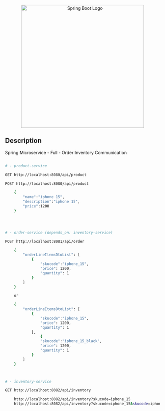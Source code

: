 <p align="center">
  <img src="https://i.imgur.com/Lxfk9IE.png" width="400" alt="Spring Boot Logo" />
</p>

## Description

Spring Microservice - Full - Order Inventory Communication

```bash

# - product-service

GET http://localhost:8080/api/product

POST http://localhost:8080/api/product

    {
        "name":"iphone 15",
        "description":"iphone 15",
        "price":1200
    }




# - order-service (depends_on: inventory-service)

POST http://localhost:8081/api/order

    {
        "orderLineItemsDtoList": [
            {
                "skucode":"iphone_15",
                "price": 1200,
                "quantity": 1
            }
        ]
    }

    or

    {
        "orderLineItemsDtoList": [
            {
                "skucode":"iphone_15",
                "price": 1200,
                "quantity": 1
            },
                {
                "skucode":"iphone_15_black",
                "price": 1200,
                "quantity": 1
            }
        ]
    }



# - inventory-service

GET http://localhost:8082/api/inventory

	http://localhost:8082/api/inventory?skucode=iphone_15
	http://localhost:8082/api/inventory?skucode=iphone_15&skucode=iphone_15_black

```
